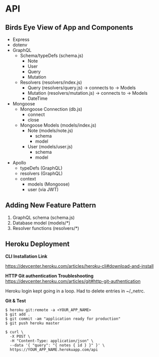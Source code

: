 # API

## Birds Eye View of App and Components

- Express
- dotenv
- GraphQL
  - Schema/typeDefs (schema.js)
    - Note
    - User
    - Query
    - Mutation
  - Resolvers (resolvers/index.js)
    - Query (resolvers/query.js)        -> connects to -> Models 
    - Mutation (resolvers/mutation.js)  -> connects to -> Models
    - DateTime
- Mongoose
  - Mongoose Connection (db.js)
    - connect
    - close
  - Mongoose Models (models/index.js)
    - Note (models/note.js)
      - schema
      - model
    - User (models/user.js)
      - schema
      - model
- Apollo
  - typeDefs (GraphQL)
  - resolvers (GraphQL)
  - context
    - models (Mongoose)
    - user (via JWT)

## Adding New Feature Pattern

1. GraphQL schema (schema.js)
2. Database model (models/*)
3. Resolver functions (resolvers/*)

## Heroku Deployment

**CLI Installation Link**

https://devcenter.heroku.com/articles/heroku-cli#download-and-install


**HTTP Git authentication Troubleshooting**
https://devcenter.heroku.com/articles/git#http-git-authentication

Heroku login kept going in a loop. Had to delete entries in ~/_netrc.

**Git & Test**

```console
$ heroku git:remote -a <YOUR_APP_NAME>
$ git add .
$ git commit -am "application ready for production"
$ git push heroku master

$ curl \
  -X POST \
  -H "Content-Type: application/json" \
  --data '{ "query": "{ notes { id } }" }' \
  https://YOUR_APP_NAME.herokuapp.com/api
```